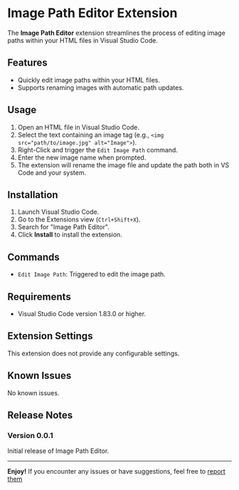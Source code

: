 # Image Path Editor Extension

The **Image Path Editor** extension streamlines the process of editing image paths within your HTML files in Visual Studio Code.

## Features

- Quickly edit image paths within your HTML files.
- Supports renaming images with automatic path updates.

## Usage

1. Open an HTML file in Visual Studio Code.
2. Select the text containing an image tag (e.g., `<img src="path/to/image.jpg" alt="Image">`).
3. Right-Click and trigger the `Edit Image Path` command.
4. Enter the new image name when prompted.
5. The extension will rename the image file and update the path both in VS Code and your system.

## Installation

1. Launch Visual Studio Code.
2. Go to the Extensions view (`Ctrl+Shift+X`).
3. Search for "Image Path Editor".
4. Click **Install** to install the extension.

## Commands

- `Edit Image Path`: Triggered to edit the image path.

## Requirements

- Visual Studio Code version 1.83.0 or higher.

## Extension Settings

This extension does not provide any configurable settings.

## Known Issues

No known issues.

## Release Notes

### Version 0.0.1

Initial release of Image Path Editor.

---

**Enjoy!** If you encounter any issues or have suggestions, feel free to [report them](https://github.com/oriolmontcreus/imagepatheditor-vsce/issues)
